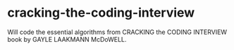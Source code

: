 # cracking-the-coding-interview
Will code the essential algorithms from CRACKING the CODING INTERVIEW book by GAYLE LAAKMANN McDoWELL.

